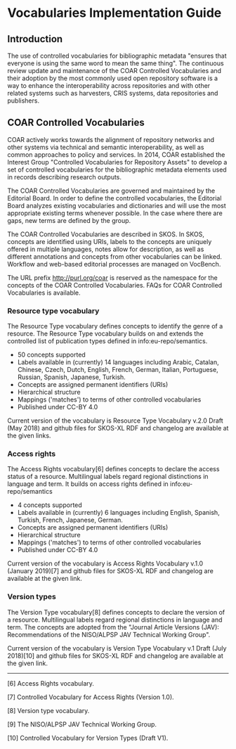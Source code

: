 # Vocabularies Implementation Guide

## Introduction

The use of controlled vocabularies for bibliographic metadata "ensures that everyone is using the same word to mean the same thing". The continuous review update and maintenance of the COAR Controlled Vocabularies and their adoption by the most commonly used open repository software is a way to enhance the interoperability across repositories and with other related systems such as harvesters, CRIS systems, data repositories and publishers.

## COAR Controlled Vocabularies 

COAR actively works towards the alignment of repository networks and other systems via technical and semantic interoperability, as well as common approaches to policy and services. In 2014, COAR established the Interest Group "Controlled Vocabularies for Repository Assets" to develop a set of controlled vocabularies for the bibliographic metadata elements used in records describing research outputs.

The COAR Controlled Vocabularies are governed and maintained by the Editorial Board. In order to define the controlled vocabularies, the Editorial Board analyzes existing vocabularies and dictionaries and will use the most appropriate existing terms whenever possible. In the case where there are gaps, new terms are defined by the group.

The COAR Controlled Vocabularies are described in SKOS. In SKOS, concepts are identified using URIs, labels to the concepts are uniquely offered in multiple languages, notes allow for description, as well as different annotations and concepts from other vocabularies can be linked. Workflow and web-based editorial processes are managed on VocBench. 

The URL prefix http://purl.org/coar is reserved as the namespace for the concepts of the COAR Controlled Vocabularies. FAQs  for COAR Controlled Vocabularies is available.

### Resource type vocabulary

The Resource Type vocabulary defines concepts to identify the genre of a resource. The Resource Type vocabulary builds on and extends the controlled list of publication types defined in info:eu-repo/semantics. 
<ul>
 <li>50 concepts supported
 <li>Labels available in (currently) 14 languages including Arabic, Catalan, Chinese, Czech, Dutch, English, French, German, Italian, Portuguese, Russian, Spanish, Japanese, Turkish.
 <li>Concepts are assigned permanent identifiers (URIs)
 <li>Hierarchical structure
 <li>Mappings ('matches') to terms of other controlled vocabularies
 <li>Published under CC-BY 4.0
</ul>
Current version of the vocabulary is Resource Type Vocabulary v.2.0 Draft (May 2018)  and github files for SKOS-XL RDF and changelog are available at the given links.

### Access rights

The Access Rights vocabulary[6] defines concepts to declare the access status of a resource. Multilingual labels regard regional distinctions in language and term. It builds on access rights defined in info:eu-repo/semantics 

<ul>
 <li>4 concepts supported
 <li>Labels available in (currently) 6 languages including English, Spanish, Turkish, French, Japanese, German. 
 <li>Concepts are assigned permanent identifiers (URIs)
 <li>Hierarchical structure
 <li>Mappings ('matches') to terms of other controlled vocabularies
 <li>Published under CC-BY 4.0
</ul>

Current version of the vocabulary is Access Rights Vocabulary v.1.0 (January 2019)[7] and github files for SKOS-XL RDF and changelog  are available at the given link.

### Version types

The Version Type vocabulary[8] defines concepts to declare the version of a resource. Multilingual labels regard regional distinctions in language and term. The concepts are adopted from the "Journal Article Versions (JAV): Recommendations of the NISO/ALPSP JAV Technical Working Group". 

Current version of the vocabulary is Version Type Vocabulary v.1 Draft (July 2018)[10] and github files for SKOS-XL RDF and changelog  are available at the given link.

<hr />
<p>[6] <a https://www.coar-repositories.org/activities/repository-interoperability/coar-vocabularies/access-rights-vocabulary/  >Access Rights vocabulary</a>.</p>
<p>[7] <a http://vocabularies.coar-repositories.org/documentation/access_rights/  >Controlled Vocabulary for Access Rights (Version 1.0)</a>.</p>
<p>[8] <a https://www.coar-repositories.org/activities/repository-interoperability/coar-vocabularies/version-type-vocabulary/  >Version type vocabulary</a>.</p>
<p>[9] <a https://www.niso.org/publications/niso-rp-8-2008-jav  >The NISO/ALPSP JAV Technical Working Group</a>.</p>
<p>[10] <a http://vocabularies.coar-repositories.org/documentation/version_types/ >Controlled Vocabulary for Version Types (Draft V1)</a>.</p>

